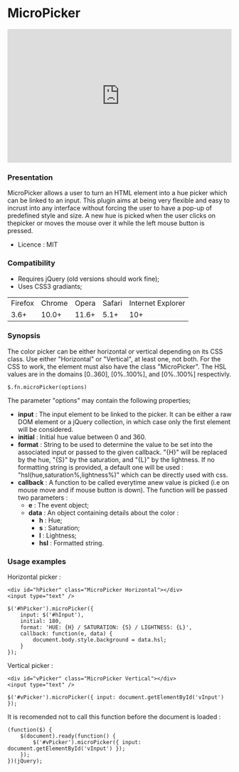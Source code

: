 MicroPicker
===========

<iframe width="100%" height="300" src="http://jsfiddle.net/MnD4k/embedded/" allowfullscreen="allowfullscreen" frameborder="0"></iframe>

### Presentation ###

MicroPicker allows a user to turn an HTML element into a hue picker which can be linked to an input. This plugin aims at being very flexible and easy to incrust into any interface without forcing the user to have a pop-up of predefined style and size.
A new hue is picked when the user clicks on thepicker or moves the mouse over it while the left mouse button is pressed.

- Licence : MIT

### Compatibility ###

- Requires jQuery (old versions should work fine);
- Uses CSS3 gradiants;

<table>
    <tr>
        <td>Firefox</td><td>Chrome</td><td>Opera</td><td>Safari</td><td>Internet Explorer</td>
    </tr>
    <tr>
        <td>3.6+</td><td>10.0+</td><td>11.6+</td><td>5.1+</td><td>10+</td>
    </tr>
</table>


### Synopsis ###

The color picker can be either horizontal or vertical depending on its CSS class. Use either "Horizontal" or "Vertical", at least one, not both. For the CSS to work, the element must also have the class "MicroPicker".
The HSL values are in the domains [0..360], [0%..100%], and [0%..100%] respectivly.


    $.fn.microPicker(options)

The parameter "options" may contain the following properties;
+ <b>input</b> : The input element to be linked to the picker. It can be either a raw DOM element or a jQuery collection, in which case only the first element will be considered.
+ <b>initial</b> : Initial hue value between 0 and 360.
+ <b>format</b> : String to be used to determine the value to be set into the associated input or passed to the given callback. "{H}" will be replaced by the hue, "{S}" by the saturation, and "{L}" by the lightness. If no formatting string is provided, a default one will be used : "hsl(hue,saturation%,lightness%)" which can be directly used with css.
+ <b>callback</b> : A function to be called everytime anew value is picked (i.e on mouse move and if mouse button is down). The function will be passed two parameters :
    + <b>e</b> : The event object;
    + <b>data</b> : An object containing details about the color :
        + <b>h</b> : Hue;
        + <b>s</b> : Saturation;
        + <b>l</b> : Lightness;
        + <b>hsl</b> : Formatted string.
  
### Usage examples ###

Horizontal picker :

    <div id="hPicker" class="MicroPicker Horizontal"></div>
    <input type="text" />

    $('#hPicker').microPicker({
        input: $('#hInput'),
        initial: 180,
        format: 'HUE: {H} / SATURATION: {S} / LIGHTNESS: {L}',
        callback: function(e, data) {
            document.body.style.background = data.hsl;
        }
    });

Vertical picker :

    <div id="vPicker" class="MicroPicker Vertical"></div>
    <input type="text" />

    $('#vPicker').microPicker({ input: document.getElementById('vInput') });
    
It is recomended not to call this function before the document is loaded :

    (function($) {
        $(document).ready(function() {
            $('#vPicker').microPicker({ input: document.getElementById('vInput') });
        });
    })(jQuery);
